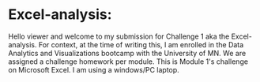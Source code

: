 # Excel-analysis:

Hello viewer and welcome to my submission for Challenge 1 aka the Excel-analysis. For context, at the time of writing this, I am enrolled in the Data Analytics and Visualizations bootcamp with the University of MN. We are assigned a challenge homework per module. This is Module 1's challenge on Microsoft Excel. I am using a windows/PC laptop. 

